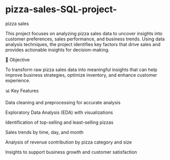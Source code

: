 # pizza-sales-SQL-project-
pizza sales

This project focuses on analyzing pizza sales data to uncover insights into customer preferences, sales performance, and business trends. Using data analysis techniques, the project identifies key factors that drive sales and provides actionable insights for decision-making.

🎯 Objective

To transform raw pizza sales data into meaningful insights that can help improve business strategies, optimize inventory, and enhance customer experience.

📊 Key Features

Data cleaning and preprocessing for accurate analysis

Exploratory Data Analysis (EDA) with visualizations

Identification of top-selling and least-selling pizzas

Sales trends by time, day, and month

Analysis of revenue contribution by pizza category and size

Insights to support business growth and customer satisfaction
